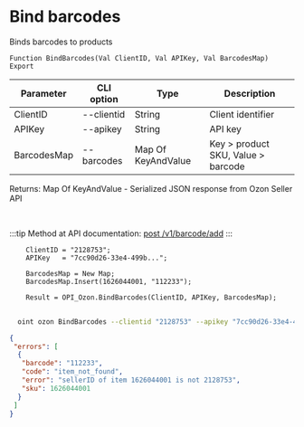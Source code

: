 ﻿---
sidebar_position: 1
---

# Bind barcodes
 Binds barcodes to products



`Function BindBarcodes(Val ClientID, Val APIKey, Val BarcodesMap) Export`

  | Parameter | CLI option | Type | Description |
  |-|-|-|-|
  | ClientID | --clientid | String | Client identifier |
  | APIKey | --apikey | String | API key |
  | BarcodesMap | --barcodes | Map Of KeyAndValue | Key > product SKU, Value > barcode |

  
  Returns:  Map Of KeyAndValue - Serialized JSON response from Ozon Seller API

<br/>

:::tip
Method at API documentation: [post /v1/barcode/add](https://docs.ozon.ru/api/seller/#operation/add-barcode)
:::
<br/>


```bsl title="Code example"
    ClientID = "2128753";
    APIKey   = "7cc90d26-33e4-499b...";

    BarcodesMap = New Map;
    BarcodesMap.Insert(1626044001, "112233");

    Result = OPI_Ozon.BindBarcodes(ClientID, APIKey, BarcodesMap);
```



```sh title="CLI command example"
    
  oint ozon BindBarcodes --clientid "2128753" --apikey "7cc90d26-33e4-499b..." --barcodes %barcodes%

```

```json title="Result"
{
 "errors": [
  {
   "barcode": "112233",
   "code": "item_not_found",
   "error": "sellerID of item 1626044001 is not 2128753",
   "sku": 1626044001
  }
 ]
}
```
